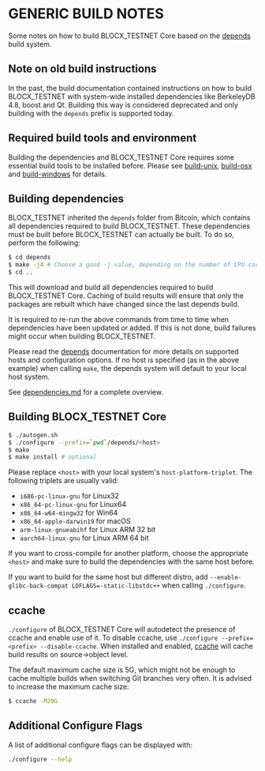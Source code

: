 GENERIC BUILD NOTES
====================
Some notes on how to build BLOCX_TESTNET Core based on the [depends](../depends/README.md) build system.

Note on old build instructions
------------------------------
In the past, the build documentation contained instructions on how to build BLOCX_TESTNET with system-wide installed dependencies
like BerkeleyDB 4.8, boost and Qt. Building this way is considered deprecated and only building with the `depends` prefix
is supported today.

Required build tools and environment
------------------------------------
Building the dependencies and BLOCX_TESTNET Core requires some essential build tools to be installed before. Please see
[build-unix](build-unix.md), [build-osx](build-osx.md) and [build-windows](build-windows.md) for details.

Building dependencies
---------------------
BLOCX_TESTNET inherited the `depends` folder from Bitcoin, which contains all dependencies required to build BLOCX_TESTNET. These
dependencies must be built before BLOCX_TESTNET can actually be built. To do so, perform the following:

```bash
$ cd depends
$ make -j4 # Choose a good -j value, depending on the number of CPU cores available
$ cd ..
```

This will download and build all dependencies required to build BLOCX_TESTNET Core. Caching of build results will ensure that only
the packages are rebuilt which have changed since the last depends build.

It is required to re-run the above commands from time to time when dependencies have been updated or added. If this is
not done, build failures might occur when building BLOCX_TESTNET.

Please read the [depends](../depends/README.md) documentation for more details on supported hosts and configuration
options. If no host is specified (as in the above example) when calling `make`, the depends system will default to your
local host system. 

See [dependencies.md](dependencies.md) for a complete overview.

Building BLOCX_TESTNET Core
---------------------

```bash
$ ./autogen.sh
$ ./configure --prefix=`pwd`/depends/<host>
$ make
$ make install # optional
```

Please replace `<host>` with your local system's `host-platform-triplet`. The following triplets are usually valid:
- `i686-pc-linux-gnu` for Linux32
- `x86_64-pc-linux-gnu` for Linux64
- `x86_64-w64-mingw32` for Win64
- `x86_64-apple-darwin19` for macOS
- `arm-linux-gnueabihf` for Linux ARM 32 bit
- `aarch64-linux-gnu` for Linux ARM 64 bit

If you want to cross-compile for another platform, choose the appropriate `<host>` and make sure to build the
dependencies with the same host before.

If you want to build for the same host but different distro, add `--enable-glibc-back-compat LDFLAGS=-static-libstdc++` when calling `./configure`.


ccache
------
`./configure` of BLOCX_TESTNET Core will autodetect the presence of ccache and enable use of it. To disable ccache, use
`./configure --prefix=<prefix> --disable-ccache`. When installed and enabled, [ccache](https://ccache.samba.org/) will
cache build results on source->object level.

The default maximum cache size is 5G, which might not be enough to cache multiple builds when switching Git branches
very often. It is advised to increase the maximum cache size:

```bash
$ ccache -M20G
```

Additional Configure Flags
--------------------------
A list of additional configure flags can be displayed with:

```bash
./configure --help
```
